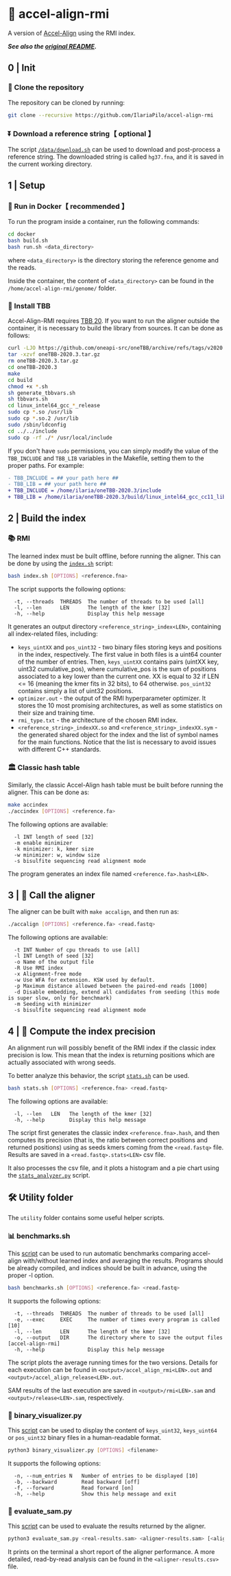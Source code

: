 # 🧬 accel-align-rmi

A version of [Accel-Align](https://github.com/raja-appuswamy/accel-align-release) using the RMI index.

**_See also the [original README](./README_og.md)._**

## 0 | Init
### 🐑 Clone the repository
The repository can be cloned by running:
```sh
git clone --recursive https://github.com/IlariaPilo/accel-align-rmi
```

### ⏬ Download a reference string【 optional 】
The script [`/data/download.sh`](./data/download.sh) can be used to download and post-process a reference string. The downloaded string is called `hg37.fna`, and it is saved in the current working directory.

## 1 | Setup
### 🐋 Run in Docker【 recommended 】
To run the program inside a container, run the following commands:
```sh
cd docker
bash build.sh
bash run.sh <data_directory>
```
where `<data_directory>` is the directory storing the reference genome and the reads.

Inside the container, the content of `<data_directory>` can be found in the `/home/accel-align-rmi/genome/` folder.

<!--## 🗺️ Configure the TBB path-->
### 🌊 Install TBB
Accel-Align-RMI requires [TBB 20](https://github.com/oneapi-src/oneTBB/releases/tag/v2020.3). If you want to run the aligner outside the container, it is necessary to build the library from sources. It can be done as follows:
```bash
curl -LJO https://github.com/oneapi-src/oneTBB/archive/refs/tags/v2020.3.tar.gz
tar -xzvf oneTBB-2020.3.tar.gz
rm oneTBB-2020.3.tar.gz
cd oneTBB-2020.3
make
cd build
chmod +x *.sh
sh generate_tbbvars.sh
sh tbbvars.sh
cd linux_intel64_gcc_*_release
sudo cp *.so /usr/lib
sudo cp *.so.2 /usr/lib
sudo /sbin/ldconfig
cd ../../include
sudo cp -rf ./* /usr/local/include
```
If you don't have `sudo` permissions, you can simply modify the value of the `TBB_INCLUDE` and `TBB_LIB` variables in the Makefile, setting them to the proper paths. For example:
```diff
- TBB_INCLUDE =	## your path here ##
- TBB_LIB =	## your path here ##
+ TBB_INCLUDE = /home/ilaria/oneTBB-2020.3/include
+ TBB_LIB = /home/ilaria/oneTBB-2020.3/build/linux_intel64_gcc_cc11_libc2.35_kernel5.15.0_release

```
## 2 | Build the index
### 📚 RMI
The learned index must be built offline, before running the aligner. This can be done by using the [`index.sh`](./index.sh) script:
```sh
bash index.sh [OPTIONS] <reference.fna>
```
The script supports the following options:
```
  -t, --threads  THREADS  The number of threads to be used [all]
  -l, --len      LEN      The length of the kmer [32]
  -h, --help              Display this help message
```
It generates an output directory `<reference_string>_index<LEN>`, containing all index-related files, including:
- `keys_uintXX` and `pos_uint32` - two binary files storing keys and positions in the index, respectively. The first value in both files is a uint64 counter of the number of entries. Then, `keys_uintXX` contains pairs (uintXX key, uint32 cumulative_pos), where cumulative_pos is the sum of positions associated to a key lower than the current one. XX is equal to 32 if LEN <= 16 (meaning the kmer fits in 32 bits), to 64 otherwise. `pos_uint32` contains simply a list of uint32 positions.
- `optimizer.out` - the output of the RMI hyperparameter optimizer. It stores the 10 most promising architectures, as well as some statistics on their size and training time.
- `rmi_type.txt` - the architecture of the chosen RMI index.
- `<reference_string>_indexXX.so` and `<reference_string>_indexXX.sym` - the generated shared object for the index and the list of symbol names for the main functions. Notice that the list is necessary to avoid issues with different C++ standards.

### 🏛 Classic hash table
Similarly, the classic Accel-Align hash table must be built before running the aligner. This can be done as:
```sh
make accindex
./accindex [OPTIONS] <reference.fa>
```
The following options are available:
```
  -l INT length of seed [32]
  -m enable minimizer
  -k minimizer: k, kmer size 
  -w minimizer: w, window size 
  -s bisulfite sequencing read alignment mode
```
The program generates an index file named `<reference.fa>.hash<LEN>`.

## 3 | 🔎 Call the aligner
The aligner can be built with `make accalign`, and then run as:
```sh
./accalign [OPTIONS] <reference.fa> <read.fastq>
```
The following options are available:
```
  -t INT Number of cpu threads to use [all]
  -l INT Length of seed [32]
  -o Name of the output file 
  -R Use RMI index 
  -x Alignment-free mode
  -w Use WFA for extension. KSW used by default. 
  -p Maximum distance allowed between the paired-end reads [1000]
  -d Disable embedding, extend all candidates from seeding (this mode is super slow, only for benchmark)
  -m Seeding with minimizer
  -s bisulfite sequencing read alignment mode
```
<!--⚠️ The original Accel-Align allows more options, which are not yet supported in the RMI version.-->

## 4 | 🎯 Compute the index precision
An alignment run will possibly benefit of the RMI index if the classic index precision is low. This mean that the index is returning positions which are actually associated with wrong seeds. 

To better analyze this behavior, the script [`stats.sh`](./stats.sh) can be used.
```sh
bash stats.sh [OPTIONS] <reference.fna> <read.fastq>
```
The following options are available:
```
  -l, --len   LEN   The length of the kmer [32]
  -h, --help        Display this help message
```
The script first generates the classic index `<reference.fna>.hash`, and then computes its precision (that is, the ratio between correct positions and returned positions) using as seeds kmers coming from the `<read.fastq>` file. Results are saved in a `<read.fastq>.stats<LEN>` csv file.

It also processes the csv file, and it plots a histogram and a pie chart using the [`stats_analyzer.py`](./utilities/stats_analyzer.py) script.

<!--![Precision for the classical index on reference 'hg37.fna' and reads 'sv-10m-100-r.fastq' with size = 32](./data/readme_pic.png)-->

## 🛠️ Utility folder
The `utility` folder contains some useful helper scripts.

### 📊 benchmarks.sh
This [script](./utilities/benchmarks.sh) can be used to run automatic benchmarks comparing accel-align with/without learned index and averaging the results.
Programs should be already compiled, and indices should be built in advance, using the proper -l option.
```sh
bash benchmarks.sh [OPTIONS] <reference.fa> <read.fastq>
```
It supports the following options:
```
  -t, --threads  THREADS  The number of threads to be used [all]
  -e, --exec     EXEC     The number of times every program is called [10]
  -l, --len      LEN      The length of the kmer [32]
  -o, --output   DIR      The directory where to save the output files [accel-align-rmi]
  -h, --help              Display this help message
```
The script plots the average running times for the two versions. Details for each execution can be found in `<output>/accel_align_rmi<LEN>.out` and `<output>/accel_align_release<LEN>.out`. 

SAM results of the last execution are saved in `<output>/rmi<LEN>.sam` and `<output>/release<LEN>.sam`, respectively.

### 🔬 binary_visualizer.py
This [script](./utilities/binary_visualizer.sh) can be used to display the content of `keys_uint32`, `keys_uint64` or `pos_uint32` binary files in a human-readable format.

```sh
python3 binary_visualizer.py [OPTIONS] <filename>
```
It supports the following options:
```
  -n, --num_entries N   Number of entries to be displayed [10]
  -b, --backward        Read backward [off]
  -f, --forward         Read forward [on]
  -h, --help            Show this help message and exit
```

### 📜 evaluate_sam.py
This [script](./utilities/evaluate_sam.py) can be used to evaluate the results returned by the aligner.
```sh
python3 evaluate_sam.py <real-results.sam> <aligner-results.sam> [<aligner-name>]
```
It prints on the terminal a short report of the aligner performance. 
A more detailed, read-by-read analysis can be found in the `<aligner-results.csv>` file.